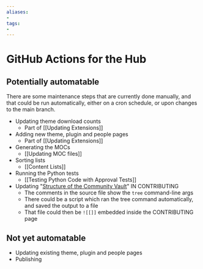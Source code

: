 ```yaml
---
aliases:
- 
tags:
- 
---
```


# GitHub Actions for the Hub

## Potentially automatable

There are some maintenance steps that are currently done manually, and that could be run automatically, either on a cron schedule, or upon changes to the main branch.

- Updating theme download counts
  - Part of [[Updating Extensions]]
- Adding new theme, plugin and people pages
    - Part of [[Updating Extensions]]
- Generating the MOCs
  - [[Updating MOC files]]
- Sorting lists
  - [[Content Lists]]
- Running the Python tests
  - [[Testing Python Code with Approval Tests]]
- Updating "[Structure of the Community Vault](https://publish.obsidian.md/hub/CONTRIBUTING#Structure+of+the+Community+Vault)" IN CONTRIBUTING
    - The comments in the source file show the `tree` command-line args
    - There could be a script which ran the tree command automatically, and saved the output to a file
    - That file could then be `![[]]` embedded inside the CONTRIBUTING page


## Not yet automatable

- Updating existing theme, plugin and people pages
- Publishing

